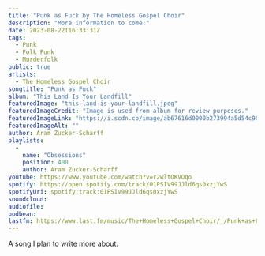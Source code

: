 ```yaml
---
title: "Punk as Fuck by The Homeless Gospel Choir"
description: "More information to come!"
date: 2023-08-22T16:33:31Z
tags:
  - Punk
  - Folk Punk
  - Murderfolk
public: true
artists:
  - The Homeless Gospel Choir
songtitle: "Punk as Fuck"
album: "This Land Is Your Landfill"
featuredImage: "this-land-is-your-landfill.jpeg"
featuredImageCredit: "Image is used from album for review purposes."
featuredImageLink: "https://i.scdn.co/image/ab67616d0000b273994a5d54c967ee8ba811e834"
featuredImageAlt: ""
author: Aram Zucker-Scharff
playlists:
  -
    name: "Obsessions"
    position: 400
    author: Aram Zucker-Scharff
youtube: https://www.youtube.com/watch?v=r2wltOKVOqo
spotify: https://open.spotify.com/track/01PSIV99JJld6qs0xzjYwS
spotifyUri: spotify:track:01PSIV99JJld6qs0xzjYwS
soundcloud:
audiofile:
podbean:
lastfm: https://www.last.fm/music/The+Homeless+Gospel+Choir/_/Punk+as+Fuck
---
```


A song I plan to write more about.
		